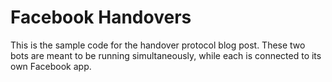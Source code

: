 # Facebook Handovers

This is the sample code for the handover protocol blog post. These two bots are meant to be running simultaneously, while each is connected to its own Facebook app.